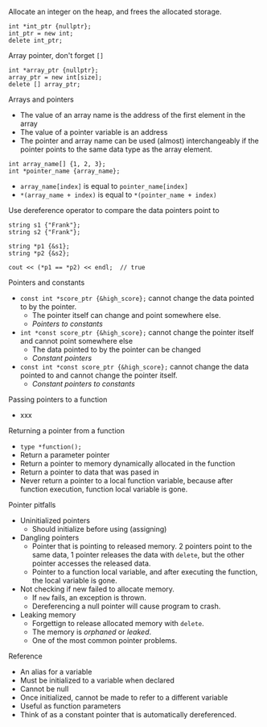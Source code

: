 
Allocate an integer on the heap, and frees the allocated storage.
```
int *int_ptr {nullptr};
int_ptr = new int;
delete int_ptr;
```

Array pointer, don't forget `[]`
```
int *array_ptr {nullptr};
array_ptr = new int[size];
delete [] array_ptr;
```

Arrays and pointers
- The value of an array name is the address of the first element in the array
- The value of a pointer variable is an address
- The pointer and array name can be used (almost) interchangeably if the pointer points to the same data type as the array element.

```
int array_name[] {1, 2, 3};
int *pointer_name {array_name};
```
- `array_name[index]` is equal to `pointer_name[index]`
- `*(array_name + index)` is equal to `*(pointer_name + index)`

Use dereference operator to compare the data pointers point to
```
string s1 {"Frank"};
string s2 {"Frank"};

string *p1 {&s1};
string *p2 {&s2};

cout << (*p1 == *p2) << endl;  // true
```

Pointers and constants
- `const int *score_ptr {&high_score};` cannot change the data pointed to by the pointer.
  - The pointer itself can change and point somewhere else.
  - *Pointers to constants*
- `int *const score_ptr {&high_score};` cannot change the pointer itself and cannot point somewhere else
  - The data pointed to by the pointer can be changed
  - *Constant pointers*
- `const int *const score_ptr {&high_score};` cannot change the data pointed to and cannot change the pointer itself.
  - *Constant pointers to constants*

Passing pointers to a function
- xxx

Returning a pointer from a function
- `type *function();`
- Return a parameter pointer
- Return a pointer to memory dynamically allocated in the function
- Return a pointer to data that was pased in
- Never return a pointer to a local function variable, because after function execution, function local variable is gone.

Pointer pitfalls
- Uninitialized pointers
  - Should initialize before using (assigning)
- Dangling pointers
  - Pointer that is pointing to released memory. 2 pointers point to the same data, 1 pointer releases the data with `delete`, but the other pointer accesses the released data.
  - Pointer to a function local variable, and after executing the function, the local variable is gone.
- Not checking if new failed to allocate memory.
  - If `new` fails, an exception is thrown.
  - Dereferencing a null pointer will cause program to crash.
- Leaking memory
  - Forgettign to release allocated memory with `delete`.
  - The memory is *orphaned* or *leaked*.
  - One of the most common pointer problems.

Reference
- An alias for a variable
- Must be initialized to a variable when declared
- Cannot be null
- Once initialized, cannot be made to refer to a different variable
- Useful as function parameters
- Think of as a constant pointer that is automatically dereferenced.